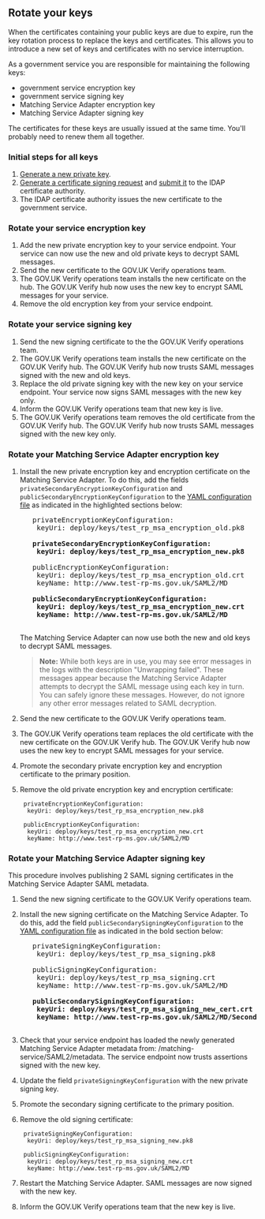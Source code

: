 ## Rotate your keys

When the certificates containing your public keys are due to expire, run the key rotation process to replace the keys and certificates. This allows you to introduce a new set of keys and certificates with no service interruption.

As a government service you are responsible for maintaining the following keys:

* government service encryption key
* government service signing key
* Matching Service Adapter encryption key
* Matching Service Adapter signing key

The certificates for these keys are usually issued at the same time.
You'll probably need to renew them all together.

### Initial steps for all keys

1. [Generate a new private key](#generate-private-keys).
1. [Generate a certificate signing request](#generate-certificate-signing-requests) and [submit it](#submit-certificate-signing-requests) to the IDAP certificate authority.
1. The IDAP certificate authority issues the new certificate to the government service.

### Rotate your service encryption key

1. Add the new private encryption key to your service endpoint. Your service can now use the new and old private keys to decrypt SAML messages.
1. Send the new certificate to the GOV.UK Verify operations team.
1. The GOV.UK Verify operations team installs the new certificate on the hub. The GOV.UK Verify hub now uses the new key to encrypt SAML messages for your service.
1. Remove the old encryption key from your service endpoint.


### Rotate your service signing key

1. Send the new signing certificate to the the GOV.UK Verify operations team.
1. The GOV.UK Verify operations team installs the new certificate on the GOV.UK Verify hub. The GOV.UK Verify hub now trusts SAML messages signed with the new and old keys.
1. Replace the old private signing key with the new key on your service endpoint. Your service now signs SAML messages with the new key only.
1. Inform the GOV.UK Verify operations team that new key is live.
1. The GOV.UK Verify operations team removes the old certificate from the GOV.UK Verify hub. The GOV.UK Verify hub now trusts SAML messages signed with the new key only.

### Rotate your Matching Service Adapter encryption key

1. Install the new private encryption key and encryption certificate on the Matching Service Adapter. To do this, add the fields `privateSecondaryEncryptionKeyConfiguration` and `publicSecondaryEncryptionKeyConfiguration` to the [YAML configuration file](#create-a-yaml-configuration-file) as indicated in the highlighted sections below:

    <pre>
      privateEncryptionKeyConfiguration:
       keyUri: deploy/keys/test_rp_msa_encryption_old.pk8

      <b>privateSecondaryEncryptionKeyConfiguration:
       keyUri: deploy/keys/test_rp_msa_encryption_new.pk8</b>

      publicEncryptionKeyConfiguration:
       keyUri: deploy/keys/test_rp_msa_encryption_old.crt
       keyName: http://www.test-rp-ms.gov.uk/SAML2/MD

      <b>publicSecondaryEncryptionKeyConfiguration:
       keyUri: deploy/keys/test_rp_msa_encryption_new.crt
       keyName: http://www.test-rp-ms.gov.uk/SAML2/MD</b>
    </pre>

    The Matching Service Adapter can now use both the new and old keys to decrypt SAML messages.

    > **Note:** While both keys are in use, you may see error messages in the logs
    > with the description "Unwrapping failed". These messages appear
    > because the Matching Service Adapter attempts to decrypt the SAML
    > message using each key in turn. You can safely ignore these messages.
    > However, do not ignore any other error messages related to SAML
    > decryption.


1. Send the new certificate to the GOV.UK Verify operations team.
1. The GOV.UK Verify operations team replaces the old certificate with the new certificate on the GOV.UK Verify hub. The GOV.UK Verify hub now uses the new key to encrypt SAML messages for your service.
1. Promote the secondary private encryption key and encryption certificate to the primary position.
1. Remove the old private encryption key and encryption certificate:

        privateEncryptionKeyConfiguration:
         keyUri: deploy/keys/test_rp_msa_encryption_new.pk8
        
        publicEncryptionKeyConfiguration:
         keyUri: deploy/keys/test_rp_msa_encryption_new.crt
         keyName: http://www.test-rp-ms.gov.uk/SAML2/MD

### Rotate your Matching Service Adapter signing key

This procedure involves publishing 2 SAML signing certificates in the Matching Service Adapter SAML metadata.

1. Send the new signing certificate to the GOV.UK Verify operations team.
1. Install the new signing certificate on the Matching Service Adapter. To do this, add the field `publicSecondarySigningKeyConfiguration` to the [YAML configuration file](#create-a-yaml-configuration-file) as indicated in the bold section below:

    <pre>
      privateSigningKeyConfiguration:
       keyUri: deploy/keys/test_rp_msa_signing.pk8

      publicSigningKeyConfiguration:
       keyUri: deploy/keys/test_rp_msa_signing.crt
       keyName: http://www.test-rp-ms.gov.uk/SAML2/MD

      <b>publicSecondarySigningKeyConfiguration:
       keyUri: deploy/keys/test_rp_msa_signing_new_cert.crt
       keyName: http://www.test-rp-ms.gov.uk/SAML2/MD/Secondary</b>
    </pre>

1. Check that your service endpoint has loaded the newly generated Matching Service Adapter metadata from: /matching-service/SAML2/metadata. The service endpoint now trusts assertions signed with the new key.
1. Update the field `privateSigningKeyConfiguration` with the new private signing key.
1. Promote the secondary signing certificate to the primary position.
1. Remove the old signing certificate:

        privateSigningKeyConfiguration:
         keyUri: deploy/keys/test_rp_msa_signing_new.pk8

        publicSigningKeyConfiguration:
         keyUri: deploy/keys/test_rp_msa_signing_new.crt
         keyName: http://www.test-rp-ms.gov.uk/SAML2/MD

1. Restart the Matching Service Adapter. SAML messages are now signed with the new key.
1. Inform the GOV.UK Verify operations team that the new key is live.


